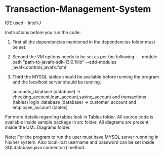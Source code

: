 # Transaction-Management-System

IDE used - IntelliJ

Instructions before you run the code: 

1. First all the dependencies mentioned in the dependencies folder must be set.

2. Second the VM options needs to be set as per the following :
--module-path "path-to-javafx-sdk-13.0.1\lib" --add-modules javafx.controls,javafx.fxml 

3. Third the MYSQL tables should be available before running the program and the localhost server should be running.

   accounts_database (database) -> checking_account,loan_account,saving_account and transactions (tables)
   login_database (database) -> customer_account and employee_account (tables)

For more details regarding tables look in Tables folder.
All source code is available inside sample package in src folder.
All diagrams are present inside the UML Diagrams folder. 

Note: For the program to run the user must have MYSQL server runnning in his/her system. Also localHost username and password can be set inside SQLdatabase.java connector() method.  
